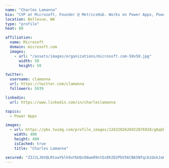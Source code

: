 ```yaml
---
name: "Charles Lamanna"
bio: "CVP at Microsoft, Founder @ MetricsHub. Works on Power Apps, Power Automate, Power Virtual Agent, Common Data Service and Dynamics 365."
location: Bellevue, WA
type: "profile"
heat: 88

affiliation:
  name: Microsoft
  domain: microsoft.com
  images:
    - url: "/assets/images/organizations/microsoft.com-50x50.jpg"
      width: 50
      height: 50

twitter:
  username: clamanna
  url: https://twitter.com/clamanna
  followers: 5039

linkedin:
  url: https://www.linkedin.com/in/charleslamanna

topics:
  - Power Apps

images:
  - url: https://pbs.twimg.com/profile_images/1263202626922876928/g6qGbHZ-_400x400.jpg
    width: 400
    height: 400
    isCached: true
    title: "Charles Lamanna"

secured: "Z3JJLJ6VQLRtowYblk9uYbUQv98weR9ntDzEK2D2PbV56CB65Nfqcb2dokJaKb64UbbLPw+i1tpnio+Tw/NZ0HMwJewfvAhKFa9DjZE2KpnChTI0TkRm2net7yHPKQke935e8twOVhjyObBpez7e4mP4rDRCKEa34Kwp+0yveatEs93O/fRtBojVPwju93UmaUyy8gF4uZz3DxeIsheRyq4FpGgXFqSv/GnTeLXU1ktIiou1/DPsWFD/FwAukRc0g7bJwO1igaMtN6Rvdz3E1NWTkddrxxr0Yt0qoocudH1g97oXMTJYyhTnXo6RKTUEeKu7qXHTge4Oi95yPzHuSXE7OeeU9Rs178Ni3SpQX0WNlGa+FufQBwimMRYWQ8U42iwy9mOux7Ggw9lQ1xJwZ8IG1Vk7EIbT5UNxxTKZBHM=;Sa05rs5imBAch4VKxdKUrA=="
---
```


